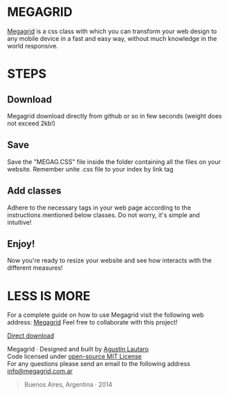 # MEGAGRID

[Megagrid](www.megagrid.com.ar) is a css class with which you can transform your web design to any mobile device in a fast and easy way, without much knowledge in the world responsive.

# STEPS

## Download

Megagrid download directly from github or so in few seconds (weight does not exceed 2kb!)

## Save

Save the "MEGAG.CSS" file inside the folder containing all the files on your website. Remember unite .css file to your index by link tag

## Add classes

Adhere to the necessary tags in your web page according to the instructions mentioned below classes. Do not worry, it's simple and intuitive!

## Enjoy!

Now you're ready to resize your website and see how interacts with the different measures!

# LESS IS MORE

For a complete guide on how to use Megagrid visit the following web address: [Megagrid](www.megagrid.com.ar)
Feel free to collaborate with this project!

[Direct download](https://github.com/agustinl/MEGAgrid/archive/master.zip)
  
Megagrid · Designed and built by [Agustín Lautaro](http://about.me/agustinl)  
Code licensed under [open-source MIT License](http://opensource.org/licenses/mit-license.php)  
For any questions please send an email to the following address <info@megagrid.com.ar>  

> Buenos Aires, Argentina · 2014
